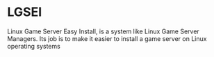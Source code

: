 # LGSEI
Linux Game Server Easy Install, is a system like Linux Game Server Managers. Its job is to make it easier to install a game server on Linux operating systems
